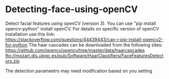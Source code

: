 # Detecting-face-using-openCV
Detect facial features using openCV (version 3). You can use "pip install opencv-python" install openCV. For details on specific version of openCV installation use this link: https://stackoverflow.com/questions/44439443/can-i-pip-install-opencv2-for-python
The haar cascades can be downloaded from the following sites:
https://github.com/opencv/opencv/tree/master/data/haarcascades 
ftp://mozart.dis.ulpgc.es/pub/Software/HaarClassifiers/FaceFeaturesDetectors.zip

The detection parameetrs may need modfication based on you setting


